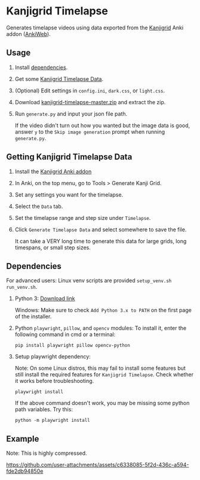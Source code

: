 # Kanjigrid Timelapse

Generates timelapse videos using data exported from the [Kanjigrid](https://github.com/Kuuuube/kanjigrid) Anki addon ([AnkiWeb](https://ankiweb.net/shared/info/1610304449)).

## Usage

1. Install [dependencies](#dependencies).

2. Get some [Kanjigrid Timelapse Data](#getting-kanjigrid-timelapse-data).

3. (Optional) Edit settings in `config.ini`, `dark.css`, or `light.css`.

4. Download [kanjigrid-timelapse-master.zip](https://github.com/Kuuuube/kanjigrid-timelapse/archive/refs/heads/master.zip) and extract the zip.

5. Run `generate.py` and input your json file path.

    If the video didn't turn out how you wanted but the image data is good, answer `y` to the `Skip image generation` prompt when running `generate.py`.

## Getting Kanjigrid Timelapse Data

1. Install the [Kanjigrid Anki addon](https://github.com/Kuuuube/kanjigrid/blob/master/README.md#installation)

2. In Anki, on the top menu, go to Tools > Generate Kanji Grid.

3. Set any settings you want for the timelapse.

4. Select the `Data` tab.

5. Set the timelapse range and step size under `Timelapse`.

6. Click `Generate Timelapse Data` and select somewhere to save the file.

    It can take a VERY long time to generate this data for large grids, long timespans, or small step sizes.

## Dependencies

For advanced users: Linux venv scripts are provided `setup_venv.sh` `run_venv.sh`.

1. Python 3: [Download link](https://www.python.org/downloads/)

    Windows: Make sure to check `Add Python 3.x to PATH` on the first page of the installer.

2. Python `playwright`, `pillow`, and `opencv` modules: To install it, enter the following command in cmd or a terminal:

    ```
    pip install playwright pillow opencv-python
    ```

3. Setup playwright dependency:

    Note: On some Linux distros, this may fail to install some features but still install the required features for `Kanjigrid Timelapse`. Check whether it works before troubleshooting.

    ```
    playwright install
    ```

    If the above command doesn't work, you may be missing some python path variables. Try this:

    ```
    python -m playwright install
    ```

## Example

Note: This is highly compressed.

https://github.com/user-attachments/assets/c6338085-5f2d-436c-a594-fde2db94850e
